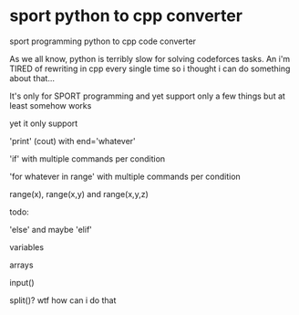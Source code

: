 # sport python to cpp converter
sport programming python to cpp code converter

As we all know, python is terribly slow for solving codeforces tasks. An i'm TIRED of rewriting in cpp every single time so i thought i can do something about that...

It's only for SPORT programming and yet support only a few things but at least somehow works

yet it only support

'print' (cout) with end='whatever'

'if' with multiple commands per condition

'for whatever in range' with multiple commands per condition

range(x), range(x,y) and range(x,y,z)


todo:

'else' and maybe 'elif'

variables

arrays

input() 

split()? wtf how can i do that
